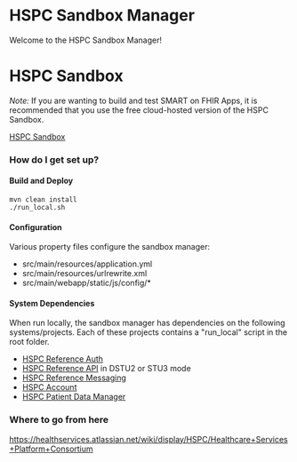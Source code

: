 # HSPC Sandbox Manager

Welcome to the HSPC Sandbox Manager!  

# HSPC Sandbox

*Note:* If you are wanting to build and test SMART on FHIR Apps, it is recommended that you use the free cloud-hosted version of the HSPC Sandbox.

[HSPC Sandbox](https://sandbox.hspconsortium.org)

### How do I get set up? ###

#### Build and Deploy ####
    mvn clean install
    ./run_local.sh

#### Configuration ####

Various property files configure the sandbox manager:

 * src/main/resources/application.yml
 * src/main/resources/urlrewrite.xml
 * src/main/webapp/static/js/config/*

#### System Dependencies ####
When run locally, the sandbox manager has dependencies on the following systems/projects.  Each of these projects contains a "run_local" script in the root folder.
 * [HSPC Reference Auth](https://bitbucket.org/hspconsortium/reference-auth)
 * [HSPC Reference API](https://bitbucket.org/hspconsortium/reference-api) in DSTU2 or STU3 mode
 * [HSPC Reference Messaging](https://bitbucket.org/hspconsortium/reference-messaging)
 * [HSPC Account](https://bitbucket.org/hspconsortium/account)
 * [HSPC Patient Data Manager](https://bitbucket.org/hspconsortium/patient-data-manager)

### Where to go from here ###
https://healthservices.atlassian.net/wiki/display/HSPC/Healthcare+Services+Platform+Consortium